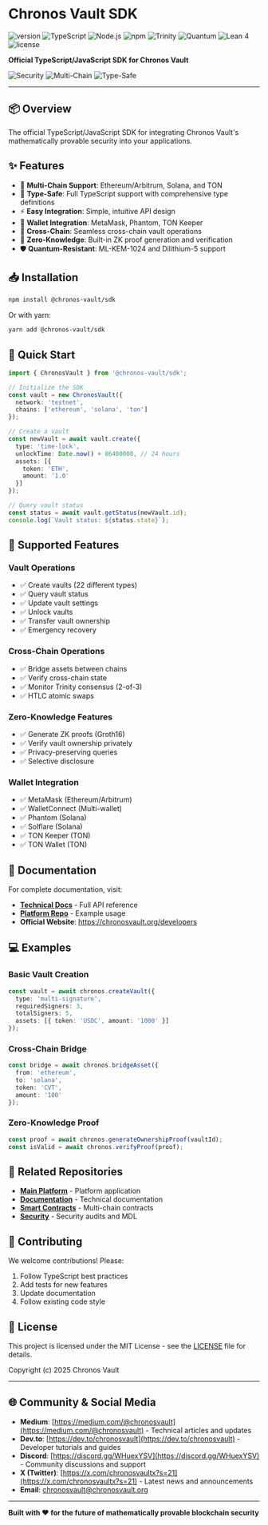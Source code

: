 # Chronos Vault SDK

![version](https://img.shields.io/badge/version-1.0.0-blue)
![TypeScript](https://img.shields.io/badge/TypeScript-5.0-3178C6?logo=typescript)
![Node.js](https://img.shields.io/badge/Node.js-18+-339933?logo=node.js)
![npm](https://img.shields.io/badge/npm-10+-CB3837?logo=npm)
![Trinity](https://img.shields.io/badge/Trinity-2/3_Consensus-green)
![Quantum](https://img.shields.io/badge/Quantum-Resistant-purple)
![Lean 4](https://img.shields.io/badge/Lean_4-35/35_Proven-brightgreen)
![license](https://img.shields.io/badge/license-MIT-blue)

**Official TypeScript/JavaScript SDK for Chronos Vault**

![Security](https://img.shields.io/badge/Security-Mathematically_Proven-success)
![Multi-Chain](https://img.shields.io/badge/Multi--Chain-ETH+SOL+TON-blue)
![Type-Safe](https://img.shields.io/badge/Type--Safe-100%25-green)

---

## 📦 Overview

The official TypeScript/JavaScript SDK for integrating Chronos Vault's mathematically provable security into your applications.

## ✨ Features

- 🔗 **Multi-Chain Support**: Ethereum/Arbitrum, Solana, and TON
- 📘 **Type-Safe**: Full TypeScript support with comprehensive type definitions
- ⚡ **Easy Integration**: Simple, intuitive API design
- 💼 **Wallet Integration**: MetaMask, Phantom, TON Keeper
- 🌉 **Cross-Chain**: Seamless cross-chain vault operations
- 🔐 **Zero-Knowledge**: Built-in ZK proof generation and verification
- 🛡️ **Quantum-Resistant**: ML-KEM-1024 and Dilithium-5 support

## 📥 Installation

```bash
npm install @chronos-vault/sdk
```

Or with yarn:
```bash
yarn add @chronos-vault/sdk
```

## 🚀 Quick Start

```typescript
import { ChronosVault } from '@chronos-vault/sdk';

// Initialize the SDK
const vault = new ChronosVault({
  network: 'testnet',
  chains: ['ethereum', 'solana', 'ton']
});

// Create a vault
const newVault = await vault.create({
  type: 'time-lock',
  unlockTime: Date.now() + 86400000, // 24 hours
  assets: [{
    token: 'ETH',
    amount: '1.0'
  }]
});

// Query vault status
const status = await vault.getStatus(newVault.id);
console.log(`Vault status: ${status.state}`);
```

## 🎯 Supported Features

### Vault Operations
- ✅ Create vaults (22 different types)
- ✅ Query vault status
- ✅ Update vault settings
- ✅ Unlock vaults
- ✅ Transfer vault ownership
- ✅ Emergency recovery

### Cross-Chain Operations
- ✅ Bridge assets between chains
- ✅ Verify cross-chain state
- ✅ Monitor Trinity consensus (2-of-3)
- ✅ HTLC atomic swaps

### Zero-Knowledge Features
- ✅ Generate ZK proofs (Groth16)
- ✅ Verify vault ownership privately
- ✅ Privacy-preserving queries
- ✅ Selective disclosure

### Wallet Integration
- ✅ MetaMask (Ethereum/Arbitrum)
- ✅ WalletConnect (Multi-wallet)
- ✅ Phantom (Solana)
- ✅ Solflare (Solana)
- ✅ TON Keeper (TON)
- ✅ TON Wallet (TON)

## 📖 Documentation

For complete documentation, visit:
- **[Technical Docs](https://github.com/Chronos-Vault/chronos-vault-docs)** - Full API reference
- **[Platform Repo](https://github.com/Chronos-Vault/chronos-vault-platform-)** - Example usage
- **Official Website**: https://chronosvault.org/developers

## 💻 Examples

### Basic Vault Creation
```typescript
const vault = await chronos.createVault({
  type: 'multi-signature',
  requiredSigners: 3,
  totalSigners: 5,
  assets: [{ token: 'USDC', amount: '1000' }]
});
```

### Cross-Chain Bridge
```typescript
const bridge = await chronos.bridgeAsset({
  from: 'ethereum',
  to: 'solana',
  token: 'CVT',
  amount: '100'
});
```

### Zero-Knowledge Proof
```typescript
const proof = await chronos.generateOwnershipProof(vaultId);
const isValid = await chronos.verifyProof(proof);
```

## 🔗 Related Repositories

- **[Main Platform](https://github.com/Chronos-Vault/chronos-vault-platform-)** - Platform application
- **[Documentation](https://github.com/Chronos-Vault/chronos-vault-docs)** - Technical documentation
- **[Smart Contracts](https://github.com/Chronos-Vault/chronos-vault-contracts)** - Multi-chain contracts
- **[Security](https://github.com/Chronos-Vault/chronos-vault-security)** - Security audits and MDL

## 🤝 Contributing

We welcome contributions! Please:
1. Follow TypeScript best practices
2. Add tests for new features
3. Update documentation
4. Follow existing code style

## 📄 License

This project is licensed under the MIT License - see the [LICENSE](./LICENSE) file for details.

Copyright (c) 2025 Chronos Vault

---

## 🌐 Community & Social Media

- **Medium**: [https://medium.com/@chronosvault](https://medium.com/@chronosvault) - Technical articles and updates
- **Dev.to**: [https://dev.to/chronosvault](https://dev.to/chronosvault) - Developer tutorials and guides
- **Discord**: [https://discord.gg/WHuexYSV](https://discord.gg/WHuexYSV) - Community discussions and support
- **X (Twitter)**: [https://x.com/chronosvaultx?s=21](https://x.com/chronosvaultx?s=21) - Latest news and announcements
- **Email**: chronosvault@chronosvault.org

---

**Built with ❤️ for the future of mathematically provable blockchain security**
